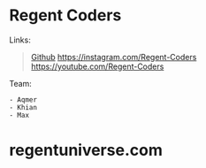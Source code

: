# Regent Coders
 

Links:
	
> [Github](https://github.com/aqmeraamir/Regent-Coders)
	https://instagram.com/Regent-Coders
	https://youtube.com/Regent-Coders

Team:

	- Aqmer
	- Khian
	- Max

# regentuniverse.com

